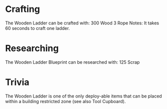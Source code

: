 # Crafting

The Wooden Ladder can be crafted with:
300 Wood
3 Rope
Notes:
It takes 60 seconds to craft one ladder.
# Researching

The Wooden Ladder Blueprint can be researched with:
125 Scrap
# Trivia

The Wooden Ladder is one of the only deploy-able items that can be placed within a building restricted zone (see also Tool Cupboard).
